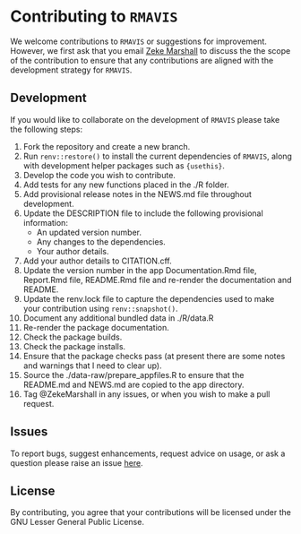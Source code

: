 # Contributing to `RMAVIS`
We welcome contributions to `RMAVIS` or suggestions for improvement. However,
we first ask that you email [Zeke Marshall](mailto:zekmar@ceh.ac.uk?subject=RMAVIS)
to discuss the the scope of the contribution to ensure that any contributions
are aligned with the development strategy for `RMAVIS`.

## Development
If you would like to collaborate on the development of `RMAVIS` please take the following steps:
1. Fork the repository and create a new branch.
2. Run `renv::restore()` to install the current dependencies of `RMAVIS`, along with development helper packages such as `{usethis}`.
3. Develop the code you wish to contribute.
4. Add tests for any new functions placed in the ./R folder.
5. Add provisional release notes in the NEWS.md file throughout development.
6. Update the DESCRIPTION file to include the following provisional information:
    -   An updated version number.
    -   Any changes to the dependencies.
    -   Your author details.
7. Add your author details to CITATION.cff.
8. Update the version number in the app Documentation.Rmd file, Report.Rmd file, README.Rmd file and re-render the documentation and README.
9. Update the renv.lock file to capture the dependencies used to make your contribution using `renv::snapshot()`.
10. Document any additional bundled data in ./R/data.R
11. Re-render the package documentation.
12. Check the package builds.
13. Check the package installs.
14. Ensure that the package checks pass (at present there are some notes and warnings that I need to clear up).
15. Source the ./data-raw/prepare_appfiles.R to ensure that the README.md and NEWS.md are copied to the app directory.
16. Tag @ZekeMarshall in any issues, or when you wish to make a pull request.

## Issues
To report bugs, suggest enhancements, request advice on usage, or ask a question please raise an issue [here](https://github.com/NERC-CEH/RMAVIS/issues).

## License
By contributing, you agree that your contributions will be licensed under the GNU Lesser General Public License.
